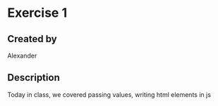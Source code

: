 # Exercise 1

## Created by
Alexander

## Description
Today in class, we covered passing values, writing html elements in js

